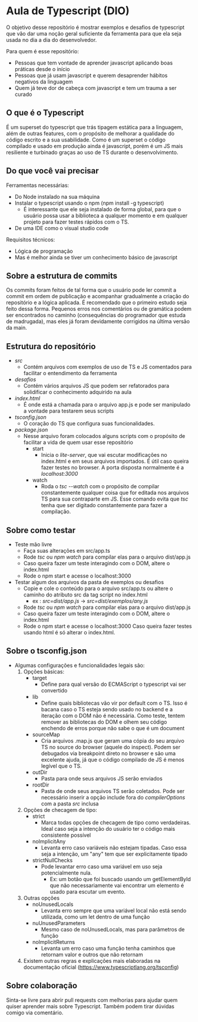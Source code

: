 # Aula de Typescript (DIO)

O objetivo desse repositório é mostrar exemplos e desafios de typescript que vão dar uma noção geral suficiente da ferramenta para que ela seja usada no dia a dia do desenvolvedor.
  
Para quem é esse repositório:   
* Pessoas que tem vontade de aprender javascript aplicando boas práticas desde o início  
* Pessoas que já usam javascript e querem desaprender hábitos negativos da linguagem   
* Quem já teve dor de cabeça com javascript e tem um trauma a ser curado   

## O que é o Typescript
É um superset do typescript que trás tipagem estática para a linguagem, além de outras features, com o propósito de melhorar a qualidade do código escrito e a sua usabilidade. Como é um superset o código compilado e usado em produção ainda é javascript, porém é um JS mais resiliente e turbinado graças ao uso de TS durante o desenvolvimento.

## Do que você vai precisar
Ferramentas necessárias:  
* Do Node instalado na sua máquina  
* Instalar o typescript usando o npm (npm install -g typescript)
    * É interessante que ele seja instalado de forma global, para que o usuário possa usar a biblioteca a qualquer momento e em qualquer projeto para fazer testes rápidos com o TS.
* De uma IDE como o visual studio code  

Requisitos técnicos:  
* Lógica de programação
* Mas é melhor ainda se tiver um conhecimento básico de javascript  

## Sobre a estrutura de commits  
Os commits foram feitos de tal forma que o usuário pode ler commit a commit em ordem de publicação e acompanhar gradualmente a criação do repositório e a lógica aplicada. É recomendado que o primeiro estudo seja feito dessa forma. Pequenos erros nos comentários ou de gramática podem ser encontrados no caminho (consequências do programador que estuda de madrugada), mas eles já foram devidamente corrigidos na última versão da main.

## Estrutura do repositório 
* *src* 
    * Contém arquivos com exemplos de uso de TS e JS comentados para facilitar o entendimento da ferramenta
* *desafios*
    * Contém vários arquivos JS que podem ser refatorados para solidificar o conhecimento adquirido na aula
* *index.html*
    * É onde está a chamada para o arquivo app.js e pode ser manipulado a vontade para testarem seus scripts
* *tsconfig.json*
    * O coração do TS que configura suas funcionalidades.  
* *package.json*
    * Nesse arquivo foram colocados alguns scripts com o propósito de facilitar a vida de quem usar esse repositório
        * start
            * Inicia o *lite-server*, que vai escutar modificações no index.html e em seus arquivos importados. É útil caso queira fazer testes no browser. A porta disposta normalmente é a *localhost:3000*
        * watch  
            * Roda o *tsc --watch* com o propósito de compilar constantemente qualquer coisa que for editada nos arquivos TS para sua contraparte em JS. Esse comando evita que *tsc* tenha que ser digitado constantemente para fazer a compilação.  

## Sobre como testar 
* Teste mão livre
    * Faça suas alterações em src/app.ts
    * Rode *tsc* ou *npm watch* para compilar elas para o arquivo dist/app.js
    * Caso queira fazer um teste interagindo com o DOM, altere o index.html
    * Rode o npm start e acesse o localhost:3000
* Testar algum dos arquivos da pasta de exemplos ou desafios
    * Copie e cole o conteúdo para o arquivo src/app.ts ou altere o caminho do atributo src da tag script no index.html  
        * ex : *src=dist/app.js* -> *src=dist/exemplos/any.js*
    * Rode *tsc* ou *npm watch* para compilar elas para o arquivo dist/app.js
    * Caso queira fazer um teste interagindo com o DOM, altere o index.html
    * Rode o npm start e acesse o localhost:3000 
Caso queira fazer testes usando html é só alterar o index.html.

## Sobre o tsconfig.json  
* Algumas configurações e funcionalidades legais são:
    1. Opções básicas:
        * target
            * Define para qual versão do ECMAScript o typescript vai ser convertido
        * lib
            * Define quais bibliotecas vão vir por default com o TS. Isso é bacana caso o TS esteja sendo usado no backend e a iteração com o DOM não é necessária. Como teste, tentem remover as bibliotecas do DOM e olhem seu código enchendo de erros porque não sabe o que é um document
        * sourceMap
            * Cria arquivos .map.js que geram uma cópia do seu arquivo TS no source do browser (aquele do inspect). Podem ser debugados via breakpoint direto no browser e são uma excelente ajuda, já que o código compilado de JS é menos legível que o TS.
        * outDir
            * Pasta para onde seus arquivos JS serão enviados
        * rootDir
            * Pasta de onde seus arquivos TS serão coletados. Pode ser necessário inserir a opção include fora do *compilerOptions* com a pasta *src* inclusa
    2. Opções de checagem de tipo:
        * strict
            * Marca todas opções de checagem de tipo como verdadeiras. Ideal caso seja a intenção do usuário ter o código mais consistente possível
        * noImplicitAny
            * Levanta erro caso variáveis não estejam tipadas. Caso essa seja a intenção, um "any" tem que ser explicitamente tipado
        * strictNullChecks
            * Pode levantar erro caso uma variável em uso seja potencialmente nula. 
                * Ex: um botão que foi buscado usando um getElementById que não necessariamente vai encontrar um elemento é usado para escutar um evento.
    3. Outras opções
        * noUnusedLocals
            * Levanta erro sempre que uma variável local não está sendo utilizada, como um let dentro de uma função
        * nuUnusedParameters
            * Mesmo caso de noUnusedLocals, mas para parâmetros de função
        * noImplicitReturns
            * Levanta um erro caso uma função tenha caminhos que retornam valor e outros que não retornam
    4. Existem outras regras e explicações mais elaboradas na documentação oficial (https://www.typescriptlang.org/tsconfig)
   
## Sobre colaboração 
Sinta-se livre para abrir pull requests com melhorias para ajudar quem quiser aprender mais sobre Typescript. Também podem tirar dúvidas comigo via comentário.
